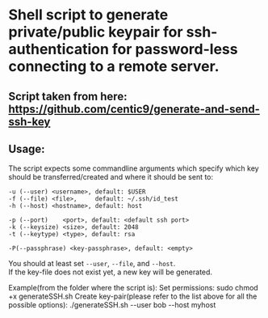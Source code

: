 # Shell script to generate private/public keypair for ssh-authentication for password-less connecting to a remote server.

## Script taken from here: https://github.com/centic9/generate-and-send-ssh-key

## Usage:

The script expects some commandline arguments which specify which key should be transferred/created and 
where it should be sent to:

    -u (--user) <username>, default: $USER
    -f (--file) <file>,     default: ~/.ssh/id_test
    -h (--host) <hostname>, default: host
     
    -p (--port)    <port>, default: <default ssh port>
    -k (--keysize) <size>, default: 2048
    -t (--keytype) <type>, default: rsa
    
    -P(--passphrase) <key-passphrase>, default: <empty>

You should at least set `--user`, `--file`, and `--host`.  
If the key-file does not exist yet, a new key will be generated.

Example(from the folder where the script is):
Set permissions: sudo chmod +x generateSSH.sh
Create key-pair(please refer to the list above for all the possible options): ./generateSSH.sh --user bob --host myhost